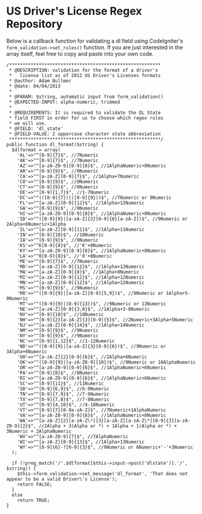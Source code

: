 US Driver's License Regex Repository
=========

Below is a callback function for validating a dl field using CodeIgniter's `form_validation->set_rules()` function. If you are just interested in the array itself, feel free to copy and paste into your own code.

    /********************************************************
     * @DESCRIPTION: validation for the format of a driver's 
     *   license list as of 2012 US Driver's Licenses formats
     * @author: Adam Bullmer
     * @date: 04/04/2013
     * 
     * @PARAM: $string, automatic input from form_validation()
     * @EXPECTED-INPUT: alpha-numeric, trimmed
     * 
     * @REQUIREMENTS: It is required to validate the DL State 
     * field FIRST in order for us to choose which regex rules
     * we will use. 
     * @FIELD: 'dl_state'
     * @FIELD-VALUE: 2 uppercase character state abbreviation
     ********************************************************/
    public function dl_format($string) {
      $dlformat = array(
        'AL'=>"^[0-9]{7}$", //7Numeric
        'AK'=>"^[0-9]{7}$", //7Numeric
        'AZ'=>"^[a-zA-Z0-9][0-9]{8}$", //1AlphaNumeric+8Numeric
        'AR'=>"^[0-9]{9}$", //9Numeric
        'CA'=>"^[a-zA-Z][0-9]{7}$", //1Alpha+7Numeric
        'CO'=>"^[0-9]{9}$", //9Numeric
        'CT'=>"^[0-9]{9}$", //9Numeric
        'DE'=>"^[0-9]{1,7}$", //1-7Numeric
        'DC'=>"^(([0-9]{7})|([0-9]{9}))$", //7Numeric or 9Numeric
        'FL'=>"^[a-zA-Z][0-9]{12}$", //1Alpha+12Numeric
        'GA'=>"^[0-9]{9}$", //9Numeric
        'HI'=>"^[a-zA-Z0-9][0-9]{8}$", //1AlphaNumeric+8Numeric
        'ID'=>"^([0-9]{9}|[a-zA-Z]{2}[0-9]{6}[a-zA-Z])$", //9Numeric or 2Alpha+6Numeric+1Alpha
        'IL'=>"^[a-zA-Z][0-9]{11}$", //1Alpha+11Numeric
        'IN'=>"^[0-9]{10}$", //10Numeric
        'IA'=>"^[0-9]{9}$", //9Numeric
        'KS'=>"^K[0-9]{8}$", //'K'+8Numeric
        'KY'=>"^[a-zA-Z0-9][0-9]{8}$", //1AlphaNumeric+8Numeric
        'LA'=>"^0[0-9]{8}$", //'0'+8Numeric
        'ME'=>"^[0-9]{7}$", //7Numeric
        'MD'=>"^[a-zA-Z][0-9]{12}$", //1Alpha+12Numeric
        'MA'=>"^[a-zA-Z][0-9]{8}$", //1Alpha+8Numeric
        'MI'=>"^[a-zA-Z][0-9]{12}$", //1Alpha+12Numeric
        'MN'=>"^[a-zA-Z][0-9]{12}$", //1Alpha+12Numeric
        'MS'=>"^[0-9]{9}$", //9Numeric
        'MO'=>"^([0-9]{9}|[a-zA-Z][0-9]{5,9})$", //9Numeric or 1Alpha+5-9Numeric
        'MT'=>"^([0-9]{9}|[0-9]{13})$", //9Numeric or 13Numeric
        'NE'=>"^[a-zA-Z][0-9]{3,8}$", //1Alpha+3-8Numeric
        'NV'=>"^[0-9]{10}$", //10Numeric
        'NH'=>"^[0-9]{2}[a-zA-Z]{3}[0-9]{5}$", //2Numeric+3Alpha+5Numeric
        'NJ'=>"^[a-zA-Z][0-9]{14}$", //1Alpha+14Numeric
        'NM'=>"^[0-9]{9}$", //9Numeric
        'NY'=>"^[0-9]{9}$", //9Numeric
        'NC'=>"^[0-9]{1,12}$", //1-12Numeric
        'ND'=>"^([0-9]{9}|[a-zA-Z]{3}[0-9]{6})$", //9Numeric or 3Alpha+6Numeric
        'OH'=>"^[a-zA-Z]{2}[0-9]{6}$", //2Alpha+6Numeric
        'OK'=>"^([0-9]{9}|[a-zA-Z0-9]{10})$", //9Numeric or 10AlphaNumeric
        'OR'=>"^[a-zA-Z0-9][0-9]{6}$", //1AlphaNumeric+6Numeric
        'PA'=>"^[0-9]{8}$", //8Numeric
        'RI'=>"^[a-zA-Z0-9][0-9]{6}$", //1AlphaNumeric+6Numeric
        'SC'=>"^[0-9]{11}$", //11Numeric
        'SD'=>"^[0-9]{6,9}$", //6-9Numeric
        'TN'=>"^[0-9]{7,9}$", //7-9Numeric
        'TX'=>"^[0-9]{7,8}$", //7-8Numeric
        'UT'=>"^[0-9]{4,10}$", //4-10Numeric
        'VT'=>"^[0-9]{7}[0-9a-zA-Z]$", //7Numeric+1AlphaNumeric
        'VA'=>"^[a-zA-Z0-9][0-9]{8}$", //1AlphaNumeric+8Numeric
        'WA'=>"^[a-zA-Z]{2}[a-zA-Z\*]{3}[a-zA-Z][a-zA-Z\*][0-9]{3}[a-zA-Z0-9]{2}$", //2Alpha + 3(Alpha or *) + 1Alpha + 1(Alpha or *) + 3Numeric + 2AlphaNumeric
        'WV'=>"^[a-zA-Z0-9]{7}$", //7AlphaNumeric
        'WI'=>"^[a-zA-Z][0-9]{13}$", //1Alpha+13Numeric
        'WY'=>"^[0-9]{6}-?[0-9]{3}$", //9Numeric or 6Numeric+'-'+3Numeric
      );
		
      if (!preg_match('/'.$dlformat[$this->input->post('dlstate')].'/', $string)) {
        $this->form_validation->set_message('dl_format', 'That does not appear to be a valid Driver\'s License');
        return FALSE;
      }
      else
        return TRUE;
    }

